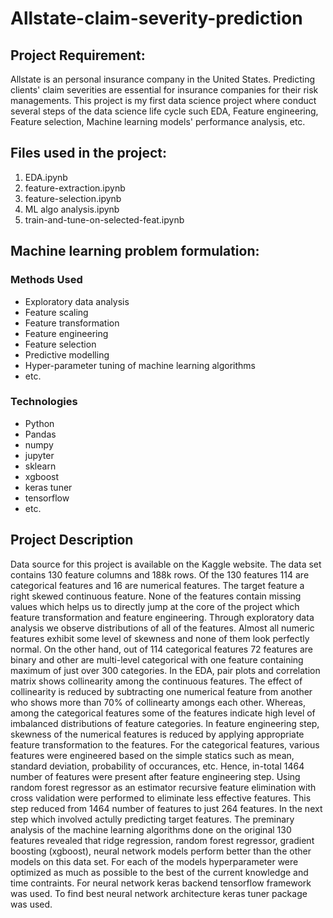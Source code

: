 # Allstate-claim-severity-prediction

## Project Requirement:
Allstate is an personal insurance company in the United States. Predicting clients' claim severities are essential for insurance companies for their risk managements. This project is my first data science project where conduct several steps of the data science life cycle such EDA, Feature engineering, Feature selection, Machine learning models' performance analysis, etc.

## Files used in the project:
<ol>
  <li>EDA.ipynb</li>
  <li>feature-extraction.ipynb</li>
  <li>feature-selection.ipynb</li>
  <li>ML algo analysis.ipynb</li>
  <li>train-and-tune-on-selected-feat.ipynb</li>
</ol>

## Machine learning problem formulation:


### Methods Used
* Exploratory data analysis
* Feature scaling
* Feature transformation
* Feature engineering
* Feature selection
* Predictive modelling
* Hyper-parameter tuning of machine learning algorithms
* etc.

### Technologies
* Python
* Pandas
* numpy
* jupyter
* sklearn
* xgboost
* keras tuner
* tensorflow
* etc. 

## Project Description
Data source for this project is available on the Kaggle website. The data set contains 130 feature columns and 188k rows. Of the 130 features 114 are categorical features and 16 are numerical features. The target feature a right skewed continuous feature. None of the features contain missing values which helps us to directly jump at the core of the project which feature transformation and feature engineering. Through exploratory data analysis we observe distributions of all of the features. Almost all numeric features exhibit some level of skewness and none of them look perfectly normal. On the other hand, out of 114 categorical features 72 features are binary and other are multi-level categorical with one feature containing maximum of just over 300 categories. In the EDA, pair plots and correlation matrix shows collinearity among the continuous features. The effect of collinearity is reduced by subtracting one numerical feature from another who shows more than 70% of collinearty amongs each other. Whereas, among the categorical features some of the features indicate high level of imbalanced distributions of feature categories. In feature engineering step, skewness of the numerical features is reduced by applying appropriate feature transformation to the features. For the categorical features, various features were engineered based on the simple statics such as mean, standard deviation, probability of occurances, etc. Hence, in-total 1464 number of features were present after feature engineering step. Using random forest regressor as an estimator recursive feature elimination with cross validation were performed to eliminate less effective features. This step reduced from 1464 number of features to just 264 features. In the next step which involved actully predicting target features. The preminary analysis of the machine learning algorithms done on the original 130 features revealed that ridge regression, random forest regressor, gradient boosting (xgboost), neural network models perform better than the other models on this data set. For each of the models hyperparameter were optimized as much as possible to the best of the current knowledge and time contraints. For neural network keras backend tensorflow framework was used. To find best neural network architecture keras tuner package was used.
